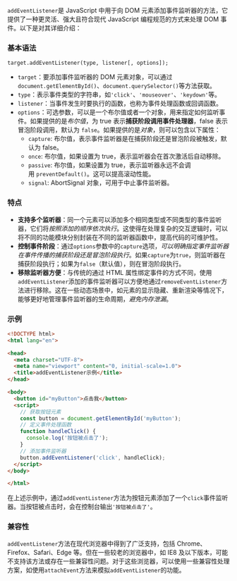 `addEventListener`是 JavaScript 中用于向 DOM 元素添加事件监听器的方法，它提供了一种更灵活、强大且符合现代 JavaScript 编程规范的方式来处理 DOM 事件。以下是对其详细介绍：

### 基本语法

```
target.addEventListener(type, listener[, options]);
```

- `target`：要添加事件监听器的 DOM 元素对象，可以通过`document.getElementById()`、`document.querySelector()`等方法获取。
- `type`：表示事件类型的字符串，如`'click'`、`'mouseover'`、`'keydown'`等。
- `listener`：当事件发生时要执行的函数，也称为事件处理函数或回调函数。
- `options`：可选参数，可以是一个布尔值或者一个对象，用来指定如何监听事件。如果提供的是*布尔值*，为 true 表示**捕获阶段调用事件处理器**，false 表示冒泡阶段调用，默认为 `false`。如果提供的是*对象*，则可以包含以下属性：
	- `capture`: 布尔值，表示事件监听器是在捕获阶段还是冒泡阶段被触发，默认为 false。
	- `once`: 布尔值，如果设置为 true，表示监听器会在首次激活后自动移除。
	- `passive`: 布尔值，如果设置为 true，表示监听器永远不会调用 `preventDefault()`。这可以提高滚动性能。
	- `signal`: AbortSignal 对象，可用于中止事件监听器。

### 特点

- **支持多个监听器**：同一个元素可以添加多个相同类型或不同类型的事件监听器，它们将*按照添加的顺序依次执行*。这使得在处理复杂的交互逻辑时，可以将不同的功能模块分别封装在不同的监听器函数中，提高代码的可维护性。
- **控制事件阶段**：通过`options`参数中的`capture`选项，*可以明确指定事件监听器在事件传播的捕获阶段还是冒泡阶段执行*。如果`capture`为`true`，则监听器在捕获阶段执行；如果为`false`（默认值），则在冒泡阶段执行。
- **移除监听器方便**：与传统的通过 HTML 属性绑定事件的方式不同，使用`addEventListener`添加的事件监听器可以方便地通过`removeEventListener`方法进行移除。这在一些动态场景中，如元素的显示隐藏、重新渲染等情况下，能够更好地管理事件监听器的生命周期，*避免内存泄漏*。

### 示例

```html
<!DOCTYPE html>
<html lang="en">

<head>
  <meta charset="UTF-8">
  <meta name="viewport" content="0, initial-scale=1.0">
  <title>addEventListener示例</title>
</head>

<body>
  <button id="myButton">点击我</button>
  <script>
    // 获取按钮元素
    const button = document.getElementById('myButton');
    // 定义事件处理函数
    function handleClick() {
      console.log('按钮被点击了');
    }
    // 添加事件监听器
    button.addEventListener('click', handleClick);
  </script>
</body>

</html>
```

在上述示例中，通过`addEventListener`方法为按钮元素添加了一个`click`事件监听器。当按钮被点击时，会在控制台输出`'按钮被点击了'`。

### 兼容性

`addEventListener`方法在现代浏览器中得到了广泛支持，包括 Chrome、Firefox、Safari、Edge 等。但在一些较老的浏览器中，如 IE8 及以下版本，可能不支持该方法或存在一些兼容性问题。对于这些浏览器，可以使用一些兼容性处理方案，如使用`attachEvent`方法来模拟`addEventListener`的功能。